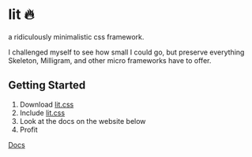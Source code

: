 # lit 🔥

a ridiculously minimalistic css framework.

I challenged myself to see how small I could go, but preserve everything Skeleton, Milligram, and other micro frameworks have to offer. 

## Getting Started
1. Download [lit.css](https://github.com/Ajusa/lit/blob/master/lit.css)
2. Include [lit.css](https://github.com/Ajusa/lit/blob/master/lit.css)
3. Look at the docs on the website below
4. Profit

[Docs](https://ajusa.github.io/lit/)
